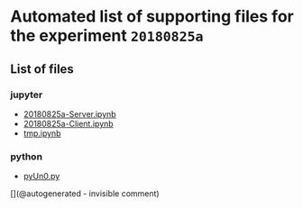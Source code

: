 # Automated list of supporting files for the __experiment `20180825a`__

## List of files

### jupyter

* [20180825a-Server.ipynb](/matty/20180825a/20180825a-Server.ipynb)
* [20180825a-Client.ipynb](/matty/20180825a/20180825a-Client.ipynb)
* [tmp.ipynb](/tmp.ipynb)


### python

* [pyUn0.py](/matty/20180825a/pyUn0.py)


[](@autogenerated - invisible comment)